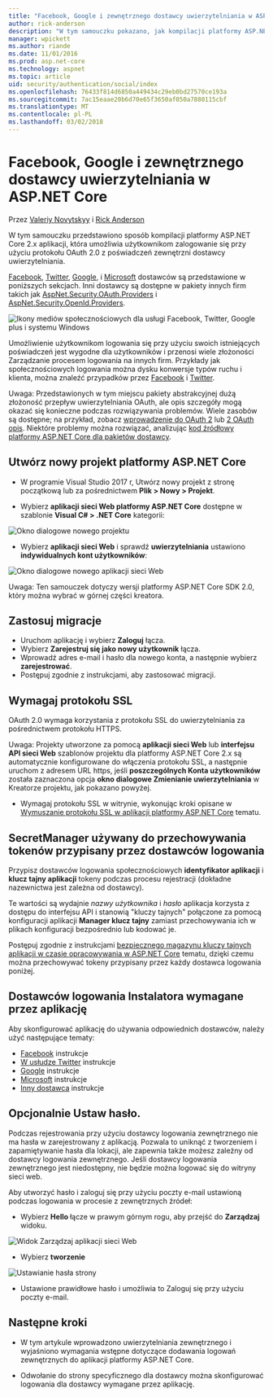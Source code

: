 ```yaml
---
title: "Facebook, Google i zewnętrznego dostawcy uwierzytelniania w ASP.NET Core"
author: rick-anderson
description: "W tym samouczku pokazano, jak kompilacji platformy ASP.NET Core 2.x aplikacji przy użyciu protokołu OAuth 2.0 przy pomocy dostawcy uwierzytelniania zewnętrznego."
manager: wpickett
ms.author: riande
ms.date: 11/01/2016
ms.prod: asp.net-core
ms.technology: aspnet
ms.topic: article
uid: security/authentication/social/index
ms.openlocfilehash: 76433f814d6850a449434c29eb0bd27570ce193a
ms.sourcegitcommit: 7ac15eaae20b6d70e65f3650af050a7880115cbf
ms.translationtype: MT
ms.contentlocale: pl-PL
ms.lasthandoff: 03/02/2018
---
```

# <a name="facebook-google-and-external-provider-authentication-in-aspnet-core"></a>Facebook, Google i zewnętrznego dostawcy uwierzytelniania w ASP.NET Core

<a name="security-authentication-social-logins"></a>

Przez [Valeriy Novytskyy](https://github.com/01binary) i [Rick Anderson](https://twitter.com/RickAndMSFT)

W tym samouczku przedstawiono sposób kompilacji platformy ASP.NET Core 2.x aplikacji, która umożliwia użytkownikom zalogowanie się przy użyciu protokołu OAuth 2.0 z poświadczeń zewnętrzni dostawcy uwierzytelniania.

[Facebook](facebook-logins.md), [Twitter](twitter-logins.md), [Google](google-logins.md), i [Microsoft](microsoft-logins.md) dostawców są przedstawione w poniższych sekcjach. Inni dostawcy są dostępne w pakiety innych firm takich jak [AspNet.Security.OAuth.Providers](https://github.com/aspnet-contrib/AspNet.Security.OAuth.Providers) i [AspNet.Security.OpenId.Providers](https://github.com/aspnet-contrib/AspNet.Security.OpenId.Providers).

![Ikony mediów społecznościowych dla usługi Facebook, Twitter, Google plus i systemu Windows](index/_static/social.png)

Umożliwienie użytkownikom logowania się przy użyciu swoich istniejących poświadczeń jest wygodne dla użytkowników i przenosi wiele złożoności Zarządzanie procesem logowania na innych firm. Przykłady jak społecznościowych logowania można dysku konwersje typów ruchu i klienta, można znaleźć przypadków przez [Facebook](https://www.facebook.com/unsupportedbrowser) i [Twitter](https://dev.twitter.com/resources/case-studies).

Uwaga: Przedstawionych w tym miejscu pakiety abstrakcyjnej dużą złożoność przepływ uwierzytelniania OAuth, ale opis szczegóły mogą okazać się konieczne podczas rozwiązywania problemów. Wiele zasobów są dostępne; na przykład, zobacz [wprowadzenie do OAuth 2](https://www.digitalocean.com/community/tutorials/an-introduction-to-oauth-2) lub [2 OAuth opis](http://www.bubblecode.net/2016/01/22/understanding-oauth2/). Niektóre problemy można rozwiązać, analizując [kod źródłowy platformy ASP.NET Core dla pakietów dostawcy](https://github.com/aspnet/Security/tree/dev/src).

## <a name="create-a-new-aspnet-core-project"></a>Utwórz nowy projekt platformy ASP.NET Core

* W programie Visual Studio 2017 r, Utwórz nowy projekt z stronę początkową lub za pośrednictwem **Plik > Nowy > Projekt**.

* Wybierz **aplikacji sieci Web platformy ASP.NET Core** dostępne w szablonie **Visual C# > .NET Core** kategorii:

![Okno dialogowe nowego projektu](index/_static/new-project.png)

* Wybierz **aplikacji sieci Web** i sprawdź **uwierzytelniania** ustawiono **indywidualnych kont użytkowników**:

![Okno dialogowe nowego aplikacji sieci Web](index/_static/select-project.png)

Uwaga: Ten samouczek dotyczy wersji platformy ASP.NET Core SDK 2.0, który można wybrać w górnej części kreatora.

## <a name="apply-migrations"></a>Zastosuj migracje

* Uruchom aplikację i wybierz **Zaloguj** łącza.
* Wybierz **Zarejestruj się jako nowy użytkownik** łącza.
* Wprowadź adres e-mail i hasło dla nowego konta, a następnie wybierz **zarejestrować**.
* Postępuj zgodnie z instrukcjami, aby zastosować migracji.

## <a name="require-ssl"></a>Wymagaj protokołu SSL

OAuth 2.0 wymaga korzystania z protokołu SSL do uwierzytelniania za pośrednictwem protokołu HTTPS.

Uwaga: Projekty utworzone za pomocą **aplikacji sieci Web** lub **interfejsu API sieci Web** szablonów projektu dla platformy ASP.NET Core 2.x są automatycznie konfigurowane do włączenia protokołu SSL, a następnie uruchom z adresem URL https, jeśli **poszczególnych Konta użytkowników** została zaznaczona opcja **okno dialogowe Zmienianie uwierzytelniania** w Kreatorze projektu, jak pokazano powyżej.

* Wymagaj protokołu SSL w witrynie, wykonując kroki opisane w [Wymuszanie protokołu SSL w aplikacji platformy ASP.NET Core](xref:security/enforcing-ssl) tematu.

## <a name="use-secretmanager-to-store-tokens-assigned-by-login-providers"></a>SecretManager używany do przechowywania tokenów przypisany przez dostawców logowania

Przypisz dostawców logowania społecznościowych **identyfikator aplikacji** i **klucz tajny aplikacji** tokeny podczas procesu rejestracji (dokładne nazewnictwa jest zależna od dostawcy).

Te wartości są wydajnie *nazwy użytkownika* i *hasło* aplikacja korzysta z dostępu do interfejsu API i stanowią "kluczy tajnych" połączone za pomocą konfiguracji aplikacji **Manager klucz tajny** zamiast przechowywania ich w plikach konfiguracji bezpośrednio lub kodować je.

Postępuj zgodnie z instrukcjami [bezpiecznego magazynu kluczy tajnych aplikacji w czasie opracowywania w ASP.NET Core](xref:security/app-secrets) tematu, dzięki czemu można przechowywać tokeny przypisany przez każdy dostawca logowania poniżej.

## <a name="setup-login-providers-required-by-your-application"></a>Dostawców logowania Instalatora wymagane przez aplikację

Aby skonfigurować aplikację do używania odpowiednich dostawców, należy użyć następujące tematy:

* [Facebook](facebook-logins.md) instrukcje
* [W usłudze Twitter](twitter-logins.md) instrukcje
* [Google](google-logins.md) instrukcje
* [Microsoft](microsoft-logins.md) instrukcje
* [Inny dostawca](other-logins.md) instrukcje

## <a name="optionally-set-password"></a>Opcjonalnie Ustaw hasło.

Podczas rejestrowania przy użyciu dostawcy logowania zewnętrznego nie ma hasła w zarejestrowany z aplikacją. Pozwala to uniknąć z tworzeniem i zapamiętywanie hasła dla lokacji, ale zapewnia także możesz zależny od dostawcy logowania zewnętrznego. Jeśli dostawcy logowania zewnętrznego jest niedostępny, nie będzie można logować się do witryny sieci web.

Aby utworzyć hasło i zaloguj się przy użyciu poczty e-mail ustawioną podczas logowania w procesie z zewnętrznych źródeł:

* Wybierz **Hello <email alias>**  łącze w prawym górnym rogu, aby przejść do **Zarządzaj** widoku.

![Widok Zarządzaj aplikacji sieci Web](index/_static/pass1a.png)

* Wybierz **tworzenie**

![Ustawianie hasła strony](index/_static/pass2a.png)

* Ustawione prawidłowe hasło i umożliwia to Zaloguj się przy użyciu poczty e-mail.

## <a name="next-steps"></a>Następne kroki

* W tym artykule wprowadzono uwierzytelniania zewnętrznego i wyjaśniono wymagania wstępne dotyczące dodawania logowań zewnętrznych do aplikacji platformy ASP.NET Core.

* Odwołanie do strony specyficznego dla dostawcy można skonfigurować logowania dla dostawcy wymagane przez aplikację.

